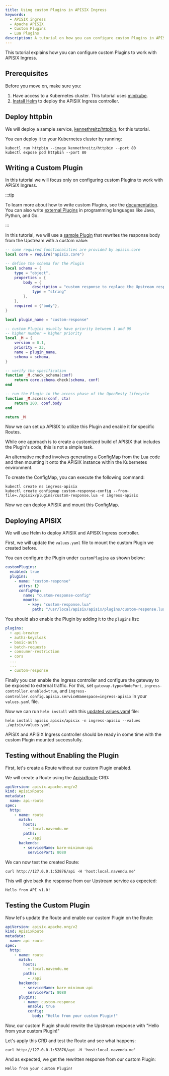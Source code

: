 ```yaml
---
title: Using custom Plugins in APISIX Ingress
keywords:
  - APISIX ingress
  - Apache APISIX
  - Custom Plugins
  - Lua Plugins
description: A tutorial on how you can configure custom Plugins in APISIX Ingress.
---
```


<head>
    <link rel="canonical" href="https://navendu.me/posts/custom-plugins-in-apisix-ingress/" />
</head>

This tutorial explains how you can configure custom Plugins to work with APISIX Ingress.

## Prerequisites

Before you move on, make sure you:

1. Have access to a Kubernetes cluster. This tutorial uses [minikube](https://github.com/kubernetes/minikube).
2. [Install Helm](https://helm.sh/docs/intro/install/) to deploy the APISIX Ingress controller.

## Deploy httpbin

We will deploy a sample service, [kennethreitz/httpbin](https://hub.docker.com/r/kennethreitz/httpbin/), for this tutorial.

You can deploy it to your Kubernetes cluster by running:

```shell
kubectl run httpbin --image kennethreitz/httpbin --port 80
kubectl expose pod httpbin --port 80
```

## Writing a Custom Plugin

In this tutorial we will focus only on configuring custom Plugins to work with APISIX Ingress. 

:::tip

To learn more about how to write custom Plugins, see the [documentation](https://apisix.apache.org/docs/apisix/plugin-develop/). You can also write [external Plugins](https://apisix.apache.org/docs/apisix/external-plugin/) in programming languages like Java, Python, and Go.

:::

In this tutorial, we will use a [sample Plugin](https://raw.githubusercontent.com/navendu-pottekkat/apisix-in-kubernetes/master/custom-plugin/plugins/custom-response.lua) that rewrites the response body from the Upstream with a custom value:

```lua {title="custom-response.lua"}
-- some required functionalities are provided by apisix.core
local core = require("apisix.core")

-- define the schema for the Plugin
local schema = {
    type = "object",
    properties = {
        body = {
            description = "custom response to replace the Upstream response with.",
            type = "string"
        },
    },
    required = {"body"},
}

local plugin_name = "custom-response"

-- custom Plugins usually have priority between 1 and 99
-- higher number = higher priority
local _M = {
    version = 0.1,
    priority = 23,
    name = plugin_name,
    schema = schema,
}

-- verify the specification
function _M.check_schema(conf)
    return core.schema.check(schema, conf)
end

-- run the Plugin in the access phase of the OpenResty lifecycle
function _M.access(conf, ctx)
    return 200, conf.body
end

return _M
```

Now we can set up APISIX to utilize this Plugin and enable it for specific Routes.

While one approach is to create a customized build of APISIX that includes the Plugin's code, this is not a simple task.

An alternative method involves generating a [ConfigMap](https://kubernetes.io/docs/concepts/configuration/configmap/) from the Lua code and then mounting it onto the APISIX instance within the Kubernetes environment.

To create the ConfigMap, you can execute the following command:

```shell
kubectl create ns ingress-apisix
kubectl create configmap custom-response-config --from-file=./apisix/plugins/custom-response.lua -n ingress-apisix
```

Now we can deploy APISIX and mount this ConfigMap.

## Deploying APISIX

We will use Helm to deploy APISIX and APISIX Ingress controller.

First, we will update the `values.yaml` file to mount the custom Plugin we created before.

You can configure the Plugin under `customPlugins` as shown below:

```yaml {title="values.yaml"}
customPlugins:
  enabled: true
  plugins:
    - name: "custom-response"
      attrs: {}
      configMap:
        name: "custom-response-config"
        mounts:
          - key: "custom-response.lua"
            path: "/usr/local/apisix/apisix/plugins/custom-response.lua"
```

You should also enable the Plugin by adding it to the `plugins` list:

```yaml {title="values.yaml"}
plugins:
  - api-breaker
  - authz-keycloak
  - basic-auth
  - batch-requests
  - consumer-restriction
  - cors
  ...
  ...
  - custom-response
```

Finally you can enable the Ingress controller and configure the gateway to be exposed to external traffic. For this, set `gateway.type=NodePort`, `ingress-controller.enabled=true`, and `ingress-controller.config.apisix.serviceNamespace=ingress-apisix` in your `values.yaml` file.

Now we can run `helm install` with this [updated values.yaml](https://raw.githubusercontent.com/navendu-pottekkat/apisix-in-kubernetes/master/custom-plugin/values.yaml) file:

```shell
helm install apisix apisix/apisix -n ingress-apisix --values ./apisix/values.yaml
```

APISIX and APISIX Ingress controller should be ready in some time with the custom Plugin mounted successfully.

## Testing without Enabling the Plugin

First, let's create a Route without our custom Plugin enabled.

We will create a Route using the [ApisixRoute](https://apisix.apache.org/docs/ingress-controller/concepts/apisix_route/) CRD:

```yaml {title="route.yaml"}
apiVersion: apisix.apache.org/v2
kind: ApisixRoute
metadata:
  name: api-route
spec:
  http:
    - name: route
      match:
        hosts:
          - local.navendu.me
        paths:
          - /api
      backends:
        - serviceName: bare-minimum-api
          servicePort: 8080
```

We can now test the created Route:

```shell
curl http://127.0.0.1:52876/api -H 'host:local.navendu.me'
```

This will give back the response from our Upstream service as expected:

```shell
Hello from API v1.0!
```

## Testing the Custom Plugin

Now let's update the Route and enable our custom Plugin on the Route:

```yaml {title="route.yaml"}
apiVersion: apisix.apache.org/v2
kind: ApisixRoute
metadata:
  name: api-route
spec:
  http:
    - name: route
      match:
        hosts:
          - local.navendu.me
        paths:
          - /api
      backends:
        - serviceName: bare-minimum-api
          servicePort: 8080
      plugins:
        - name: custom-response
          enable: true
          config:
            body: "Hello from your custom Plugin!"
```

Now, our custom Plugin should rewrite the Upstream response with "Hello from your custom Plugin!"

Let's apply this CRD and test the Route and see what happens:

```shell
curl http://127.0.0.1:52876/api -H 'host:local.navendu.me'
```

And as expected, we get the rewritten response from our custom Plugin:

```text {title="output"}
Hello from your custom Plugin!
```
